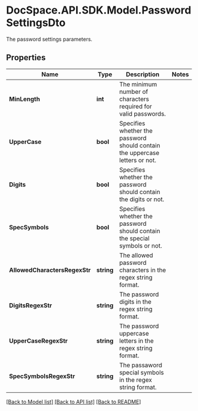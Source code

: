 # DocSpace.API.SDK.Model.PasswordSettingsDto
The password settings parameters.

## Properties

Name | Type | Description | Notes
------------ | ------------- | ------------- | -------------
**MinLength** | **int** | The minimum number of characters required for valid passwords. | 
**UpperCase** | **bool** | Specifies whether the password should contain the uppercase letters or not. | 
**Digits** | **bool** | Specifies whether the password should contain the digits or not. | 
**SpecSymbols** | **bool** | Specifies whether the password should contain the special symbols or not. | 
**AllowedCharactersRegexStr** | **string** | The allowed password characters in the regex string format. | 
**DigitsRegexStr** | **string** | The password digits in the regex string format. | 
**UpperCaseRegexStr** | **string** | The password uppercase letters in the regex string format. | 
**SpecSymbolsRegexStr** | **string** | The passaword special symbols in the regex string format. | 

[[Back to Model list]](../README.md#documentation-for-models) [[Back to API list]](../README.md#documentation-for-api-endpoints) [[Back to README]](../README.md)

